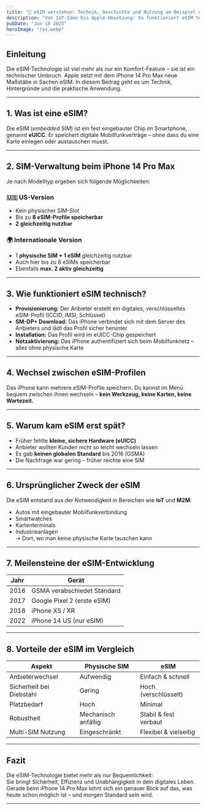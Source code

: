 ```yaml
---
title: "📱 eSIM verstehen: Technik, Geschichte und Nutzung am Beispiel des iPhone 14 Pro Max"
description: "Von IoT-Idee bis Apple-Umsetzung: So funktioniert eSIM technisch, historisch und praktisch – ideal erklärt für iPhone-User."
pubDate: "Jun 10 2025"
heroImage: "/ss.webp"
---
```


## Einleitung

Die eSIM-Technologie ist viel mehr als nur ein Komfort-Feature – sie ist ein technischer Umbruch. Apple setzt mit dem iPhone 14 Pro Max neue Maßstäbe in Sachen eSIM. In diesem Beitrag geht es um Technik, Hintergründe und die praktische Anwendung.

---

## 1. Was ist eine eSIM?

Die eSIM (*embedded SIM*) ist ein fest eingebauter Chip im Smartphone, genannt **eUICC**. Er speichert digitale Mobilfunkverträge – ohne dass du eine Karte einlegen oder austauschen musst.

---

## 2. SIM-Verwaltung beim iPhone 14 Pro Max

Je nach Modelltyp ergeben sich folgende Möglichkeiten:

### 🇺🇸 US-Version

- Kein physischer SIM-Slot  
- Bis zu **8 eSIM-Profile speicherbar**  
- **2 gleichzeitig nutzbar**

### 🌍 Internationale Version

- 1 **physische SIM + 1 eSIM** gleichzeitig nutzbar  
- Auch hier bis zu 8 eSIMs speicherbar  
- Ebenfalls **max. 2 aktiv gleichzeitig**

---

## 3. Wie funktioniert eSIM technisch?

- **Provisionierung:** Der Anbieter erstellt ein digitales, verschlüsseltes eSIM-Profil (ICCID, IMSI, Schlüssel)  
- **SM-DP+ Download:** Das iPhone verbindet sich mit dem Server des Anbieters und lädt das Profil sicher herunter  
- **Installation:** Das Profil wird im eUICC-Chip gespeichert  
- **Netzaktivierung:** Das iPhone authentifiziert sich beim Mobilfunknetz – alles ohne physische Karte

---

## 4. Wechsel zwischen eSIM-Profilen

Das iPhone kann mehrere eSIM-Profile speichern. Du kannst im Menü bequem zwischen ihnen wechseln – **kein Werkzeug, keine Karten, keine Wartezeit.**

---

## 5. Warum kam eSIM erst spät?

- Früher fehlte **kleine, sichere Hardware (eUICC)**  
- Anbieter wollten Kunden nicht so leicht wechseln lassen  
- Es gab **keinen globalen Standard** bis 2016 (GSMA)  
- Die Nachfrage war gering – früher reichte eine SIM

---

## 6. Ursprünglicher Zweck der eSIM

Die eSIM entstand aus der Notwendigkeit in Bereichen wie **IoT** und **M2M**:

- Autos mit eingebauter Mobilfunkverbindung  
- Smartwatches  
- Kartenterminals  
- Industrieanlagen  
→ Dort, wo man keine physische Karte tauschen kann

---

## 7. Meilensteine der eSIM-Entwicklung

| Jahr  | Gerät                          |
|-------|--------------------------------|
| 2016  | GSMA verabschiedet Standard     |
| 2017  | Google Pixel 2 (erste eSIM)    |
| 2018  | iPhone XS / XR                 |
| 2022  | iPhone 14 US (nur eSIM)        |

---

## 8. Vorteile der eSIM im Vergleich

| Aspekt                  | Physische SIM     | eSIM                   |
|-------------------------|-------------------|------------------------|
| Anbieterwechsel         | Aufwendig         | Einfach & schnell      |
| Sicherheit bei Diebstahl| Gering            | Hoch (verschlüsselt)   |
| Platzbedarf             | Hoch              | Minimal                |
| Robustheit              | Mechanisch anfällig | Stabil & fest verbaut |
| Multi-SIM Nutzung       | Eingeschränkt     | Flexibel & vielseitig  |

---

## Fazit

Die eSIM-Technologie bietet mehr als nur Bequemlichkeit:  
Sie bringt Sicherheit, Effizienz und Unabhängigkeit in dein digitales Leben.  
Gerade beim iPhone 14 Pro Max lohnt sich ein genauer Blick auf das, was heute schon möglich ist – und morgen Standard sein wird.

---
